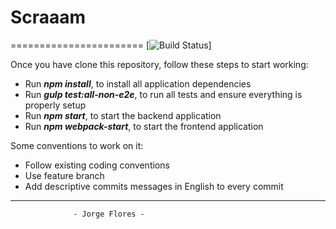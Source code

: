# Scraaam
=======================
[![Build Status](https://travis-ci.org/MatLock/Scraam.svg?branch=master)]


Once you have clone this repository, follow these steps to start working:

* Run **_npm install_**, to install all application dependencies
* Run **_gulp test:all-non-e2e_**, to run all tests and ensure everything is properly setup
* Run **_npm start_**, to start the backend application
* Run **_npm webpack-start_**, to start the frontend application

Some conventions to work on it:

* Follow existing coding conventions
* Use feature branch
* Add descriptive commits messages in English to every commit
___________________________________________________
                  - Jorge Flores -
